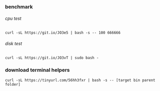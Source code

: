 ### benchmark


###### cpu test
`curl -sL https://git.io/JO3e5 | bash -s -- 100 666666`

###### disk test
`curl -sL https://git.io/JO3vT | sudo bash -`

### download terminal helpers
`curl -sL https://tinyurl.com/56hh3fxr | bash -s -- [target bin parent folder]`
